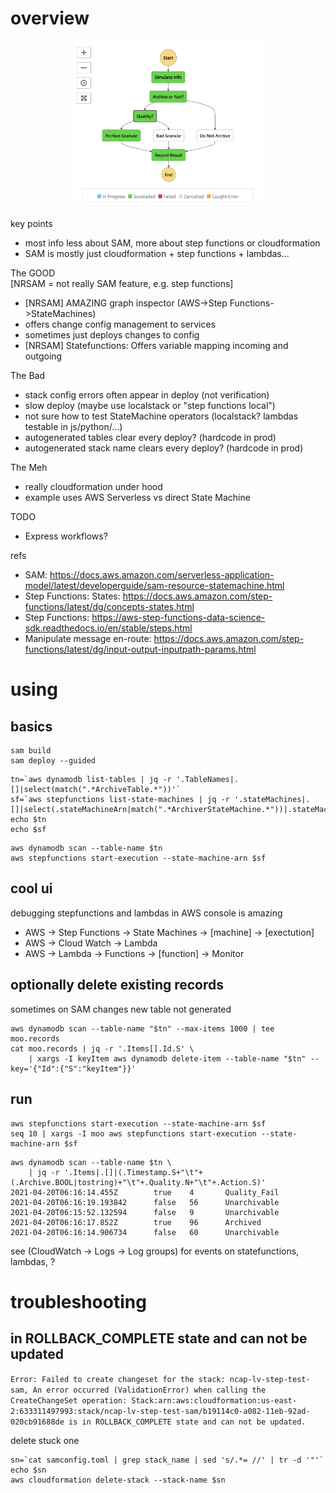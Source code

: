# overview

<p align="center">
  <img src="sam_ncap_stepfunction.png" width="300" title="flow">
</p>

key points
- most info less about SAM, more about step functions or cloudformation
- SAM is mostly just cloudformation + step functions + lambdas...

The GOOD</br>
[NRSAM = not really SAM feature, e.g. step functions]
- [NRSAM] AMAZING graph inspector (AWS->Step Functions->StateMachines)
- offers change config management to services
- sometimes just deploys changes to config
- [NRSAM] Statefunctions: Offers variable mapping incoming and outgoing

The Bad
- stack config errors often appear in deploy (not verification)
- slow deploy (maybe use localstack or "step functions local")
- not sure how to test StateMachine operators (localstack? lambdas testable in js/python/...)
- autogenerated tables clear every deploy? (hardcode in prod)
- autogenerated stack name clears every deploy? (hardcode in prod)

The Meh
- really cloudformation under hood
- example uses AWS Serverless vs direct State Machine

TODO
- Express workflows?

refs
- SAM: https://docs.aws.amazon.com/serverless-application-model/latest/developerguide/sam-resource-statemachine.html
- Step Functions: States: https://docs.aws.amazon.com/step-functions/latest/dg/concepts-states.html
- Step Functions: https://aws-step-functions-data-science-sdk.readthedocs.io/en/stable/steps.html
- Manipulate message en-route: https://docs.aws.amazon.com/step-functions/latest/dg/input-output-inputpath-params.html

# using

## basics
```
sam build
sam deploy --guided
```
```
tn=`aws dynamodb list-tables | jq -r '.TableNames|.[]|select(match(".*ArchiveTable.*"))'`
sf=`aws stepfunctions list-state-machines | jq -r '.stateMachines|.[]|select(.stateMachineArn|match(".*ArchiverStateMachine.*"))|.stateMachineArn'`
echo $tn
echo $sf
```
```
aws dynamodb scan --table-name $tn
aws stepfunctions start-execution --state-machine-arn $sf
```
## cool ui

debugging stepfunctions and lambdas in AWS console is amazing

- AWS -> Step Functions -> State Machines -> [machine] -> [exectution]
- AWS -> Cloud Watch -> Lambda
- AWS -> Lambda -> Functions -> [function] -> Monitor

## optionally delete existing records
sometimes on SAM changes new table not generated
```
aws dynamodb scan --table-name "$tn" --max-items 1000 | tee moo.records   
cat moo.records | jq -r '.Items[].Id.S' \
    | xargs -I keyItem aws dynamodb delete-item --table-name "$tn" --key='{"Id":{"S":"keyItem"}}'
```
## run
```
aws stepfunctions start-execution --state-machine-arn $sf
seq 10 | xargs -I moo aws stepfunctions start-execution --state-machine-arn $sf
```
```
aws dynamodb scan --table-name $tn \
    | jq -r '.Items|.[]|(.Timestamp.S+"\t"+(.Archive.BOOL|tostring)+"\t"+.Quality.N+"\t"+.Action.S)'
2021-04-20T06:16:14.455Z        true    4       Quality_Fail
2021-04-20T06:16:19.193842      false   56      Unarchivable
2021-04-20T06:15:52.132594      false   9       Unarchivable
2021-04-20T06:16:17.852Z        true    96      Archived
2021-04-20T06:16:14.906734      false   60      Unarchivable

```
see (CloudWatch -> Logs -> Log groups) for events on statefunctions, lambdas, ?

# troubleshooting

## in ROLLBACK_COMPLETE state and can not be updated
```Error: Failed to create changeset for the stack: ncap-lv-step-test-sam, An error occurred (ValidationError) when calling the CreateChangeSet operation: Stack:arn:aws:cloudformation:us-east-2:633311497993:stack/ncap-lv-step-test-sam/b19114c0-a082-11eb-92ad-020cb91688de is in ROLLBACK_COMPLETE state and can not be updated.```

delete stuck one
```
sn=`cat samconfig.toml | grep stack_name | sed 's/.*= //' | tr -d '"'`
echo $sn
aws cloudformation delete-stack --stack-name $sn
```
